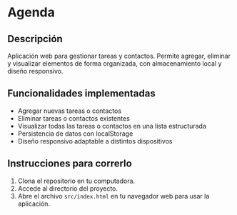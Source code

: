 # Agenda

## Descripción
Aplicación web para gestionar tareas y contactos. Permite agregar, eliminar y visualizar elementos de forma organizada, con almacenamiento local y diseño responsivo.

## Funcionalidades implementadas
- Agregar nuevas tareas o contactos
- Eliminar tareas o contactos existentes
- Visualizar todas las tareas o contactos en una lista estructurada
- Persistencia de datos con localStorage
- Diseño responsivo adaptable a distintos dispositivos

## Instrucciones para correrlo
1. Clona el repositorio en tu computadora.
2. Accede al directorio del proyecto.
3. Abre el archivo `src/index.html` en tu navegador web para usar la aplicación.
